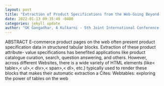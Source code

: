 ```yaml
--- 
layout: post 
title: "Extraction of Product Specifications from the Web-Going Beyond Tables and Lists" 
date: 2022-01-13 09:35:49 -0400 
categories: jekyll update 
author: "GK Gangadhar, A Kulkarni - 5th Joint International Conference on Data Science & , 2022" 
--- 
```

ABSTRACT E-commerce product pages on the web often present product specification data in structured tabular blocks. Extraction of these product attribute- value specifications has benefited applications like product catalogue curation, search, question answering, and others. However, across different Websites, there is a wide variety of HTML elements (like< table>,< ul>,< div>,< span>,< dl>, etc.) typically used to render these blocks that makes their automatic extraction a Cites: Webtables: exploring the power of tables on the web